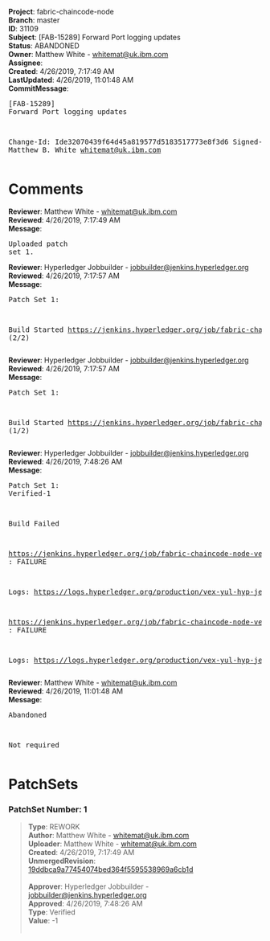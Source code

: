 <strong>Project</strong>: fabric-chaincode-node<br><strong>Branch</strong>: master<br><strong>ID</strong>: 31109<br><strong>Subject</strong>: [FAB-15289] Forward Port logging updates<br><strong>Status</strong>: ABANDONED<br><strong>Owner</strong>: Matthew White - whitemat@uk.ibm.com<br><strong>Assignee</strong>:<br><strong>Created</strong>: 4/26/2019, 7:17:49 AM<br><strong>LastUpdated</strong>: 4/26/2019, 11:01:48 AM<br><strong>CommitMessage</strong>:<br><pre>[FAB-15289] Forward Port logging updates

Change-Id: Ide32070439f64d45a819577d5183517773e8f3d6
Signed-off-by: Matthew B. White <whitemat@uk.ibm.com>
</pre><h1>Comments</h1><strong>Reviewer</strong>: Matthew White - whitemat@uk.ibm.com<br><strong>Reviewed</strong>: 4/26/2019, 7:17:49 AM<br><strong>Message</strong>: <pre>Uploaded patch set 1.</pre><strong>Reviewer</strong>: Hyperledger Jobbuilder - jobbuilder@jenkins.hyperledger.org<br><strong>Reviewed</strong>: 4/26/2019, 7:17:57 AM<br><strong>Message</strong>: <pre>Patch Set 1:

Build Started https://jenkins.hyperledger.org/job/fabric-chaincode-node-verify-x86_64/541/ (2/2)</pre><strong>Reviewer</strong>: Hyperledger Jobbuilder - jobbuilder@jenkins.hyperledger.org<br><strong>Reviewed</strong>: 4/26/2019, 7:17:57 AM<br><strong>Message</strong>: <pre>Patch Set 1:

Build Started https://jenkins.hyperledger.org/job/fabric-chaincode-node-verify-s390x/542/ (1/2)</pre><strong>Reviewer</strong>: Hyperledger Jobbuilder - jobbuilder@jenkins.hyperledger.org<br><strong>Reviewed</strong>: 4/26/2019, 7:48:26 AM<br><strong>Message</strong>: <pre>Patch Set 1: Verified-1

Build Failed 

https://jenkins.hyperledger.org/job/fabric-chaincode-node-verify-s390x/542/ : FAILURE

Logs: https://logs.hyperledger.org/production/vex-yul-hyp-jenkins-3/fabric-chaincode-node-verify-s390x/542

https://jenkins.hyperledger.org/job/fabric-chaincode-node-verify-x86_64/541/ : FAILURE

Logs: https://logs.hyperledger.org/production/vex-yul-hyp-jenkins-3/fabric-chaincode-node-verify-x86_64/541</pre><strong>Reviewer</strong>: Matthew White - whitemat@uk.ibm.com<br><strong>Reviewed</strong>: 4/26/2019, 11:01:48 AM<br><strong>Message</strong>: <pre>Abandoned

Not required</pre><h1>PatchSets</h1><h3>PatchSet Number: 1</h3><blockquote><strong>Type</strong>: REWORK<br><strong>Author</strong>: Matthew White - whitemat@uk.ibm.com<br><strong>Uploader</strong>: Matthew White - whitemat@uk.ibm.com<br><strong>Created</strong>: 4/26/2019, 7:17:49 AM<br><strong>UnmergedRevision</strong>: [19ddbca9a77454074bed364f5595538969a6cb1d](https://github.com/hyperledger-gerrit-archive/fabric-chaincode-node/commit/19ddbca9a77454074bed364f5595538969a6cb1d)<br><br><strong>Approver</strong>: Hyperledger Jobbuilder - jobbuilder@jenkins.hyperledger.org<br><strong>Approved</strong>: 4/26/2019, 7:48:26 AM<br><strong>Type</strong>: Verified<br><strong>Value</strong>: -1<br><br></blockquote>